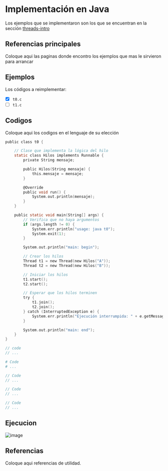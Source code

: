 # Implementación en Java

Los ejemplos que se implementaron son los que se encuentran en la sección [threads-intro](../../threads-intro/)

## Referencias principales

Coloque aqui las paginas donde encontro los ejemplos que mas le sirvieron para arrancar

## Ejemplos

Los códigos a reimplementar:
- [x] `t0.c`
- [ ] `t1.c`

## Codigos

Coloque aqui los codigos en el lenguaje de su elección

```c
public class t0 {

    // Clase que implementa la lógica del hilo
    static class Hilos implements Runnable {
        private String mensaje;

        public Hilos(String mensaje) {
            this.mensaje = mensaje;
        }

        @Override
        public void run() {
            System.out.println(mensaje);
        }
    }

    public static void main(String[] args) {
        // Verifica que no haya argumentos
        if (args.length != 0) {
            System.err.println("usage: java t0");
            System.exit(1);
        }

        System.out.println("main: begin");

        // Crear los hilos
        Thread t1 = new Thread(new Hilos("A"));
        Thread t2 = new Thread(new Hilos("B"));

        // Iniciar los hilos
        t1.start();
        t2.start();

        // Esperar que los hilos terminen
        try {
            t1.join();
            t2.join();
        } catch (InterruptedException e) {
            System.err.println("Ejecución interrumpida: " + e.getMessage());
        }

        System.out.println("main: end");
    }
}


```

```cpp
// code
// ...
```


```python
# Code
# ...
```


```java
// Code
// ...
```


```go
// Code
// ...
```

```rust
// Code
// ...
```

## Ejecucion

![image](https://github.com/user-attachments/assets/06b050c5-1cb0-419a-8609-8d8ce80c54f2)


## Referencias

Coloque aqui referencias de utilidad.
